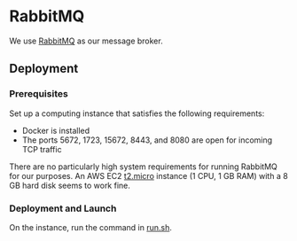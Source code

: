 # RabbitMQ

We use [RabbitMQ](http://www.rabbitmq.com/) as our message broker.

## Deployment

### Prerequisites

Set up a computing instance that satisfies the following requirements:

- Docker is installed
- The ports 5672, 1723, 15672, 8443, and 8080 are open for incoming TCP traffic

There are no particularly high system requirements for running RabbitMQ for our purposes. An AWS EC2 [t2.micro](https://aws.amazon.com/ec2/instance-types/t2/) instance (1 CPU, 1 GB RAM) with a 8 GB hard disk seems to work fine.

### Deployment and Launch

On the instance, run the command in [run.sh](run.sh).
